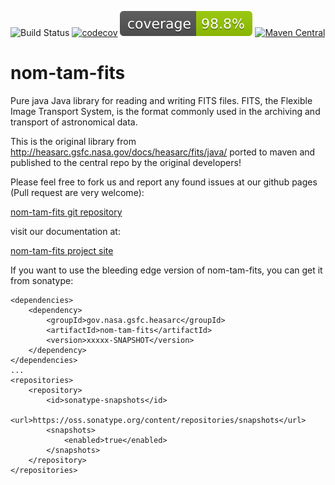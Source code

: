 ![Build Status](https://github.com/nom-tam-fits/nom-tam-fits/actions/workflows/maven.yml/badge.svg)
[![codecov](https://codecov.io/gh/nom-tam-fits/nom-tam-fits/branch/master/graph/badge.svg?token=8rFyA5YzE5)](https://codecov.io/gh/nom-tam-fits/nom-tam-fits)
![Branch Coverage](.github/badges/jacoco.svg)
[![Maven Central](https://maven-badges.herokuapp.com/maven-central/gov.nasa.gsfc.heasarc/nom-tam-fits/badge.svg)](https://maven-badges.herokuapp.com/maven-central/gov.nasa.gsfc.heasarc/nom-tam-fits)

# nom-tam-fits


Pure java Java library for reading and writing FITS files. FITS, the Flexible Image Transport System, is the format commonly used in the archiving and transport of astronomical data.

This is the original library from http://heasarc.gsfc.nasa.gov/docs/heasarc/fits/java/ ported to maven and published to the central repo by the original developers!

Please feel free to fork us and report any found issues at our github pages (Pull request are very welcome):

[nom-tam-fits git repository](https://github.com/nom-tam-fits/nom-tam-fits "nom-tam-fits git repository")

visit our documentation at: 

[nom-tam-fits project site](http://nom-tam-fits.github.io/nom-tam-fits/ "nom-tam-fits project site")

If you want to use the bleeding edge version of nom-tam-fits, you can get it from sonatype:

	<dependencies>
		<dependency>
			<groupId>gov.nasa.gsfc.heasarc</groupId>
			<artifactId>nom-tam-fits</artifactId>
			<version>xxxxx-SNAPSHOT</version>
		</dependency>
	</dependencies>
	...
	<repositories>
		<repository>
			<id>sonatype-snapshots</id>
			<url>https://oss.sonatype.org/content/repositories/snapshots</url>
			<snapshots>
				<enabled>true</enabled>
			</snapshots>
		</repository>
	</repositories>    


